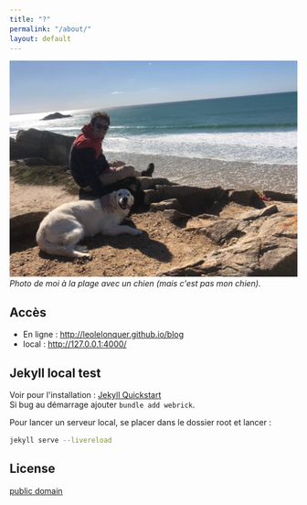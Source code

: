 ```yaml
---
title: "?"
permalink: "/about/"
layout: default
---
```


![Photo de moi](/assets/images/moialabeach.jpeg)
*Photo de moi à la plage avec un chien (mais c'est pas mon chien).*

## Accès

- En ligne : <http://leolelonquer.github.io/blog>
- local : <http://127.0.0.1:4000/>

## Jekyll local test

Voir pour l'installation : [Jekyll Quickstart](https://jekyllrb.com/docs/)  
Si bug au démarrage ajouter `bundle add webrick`.  

Pour lancer un serveur local, se placer dans le dossier root et lancer :  
```bash
jekyll serve --livereload
```

## License

[public domain](http://unlicense.org/)

